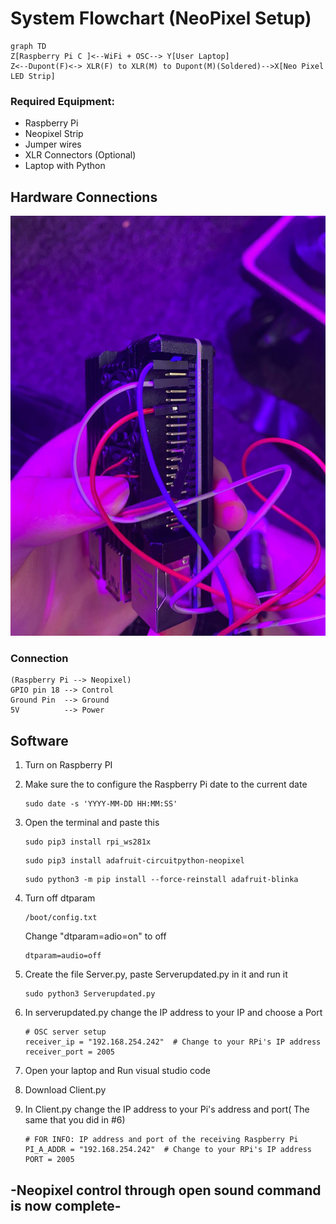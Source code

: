 # System Flowchart (NeoPixel Setup)
```mermaid
graph TD
Z[Raspberry Pi C ]<--WiFi + OSC--> Y[User Laptop] 
Z<--Dupont(F)<-> XLR(F) to XLR(M) to Dupont(M)(Soldered)-->X[Neo Pixel LED Strip]

```

### Required Equipment:
- Raspberry Pi
- Neopixel Strip
- Jumper wires
- XLR Connectors (Optional)
- Laptop with Python

## Hardware Connections

<img src="../diagrams/img.jpg" >

### Connection

    (Raspberry Pi --> Neopixel)
    GPIO pin 18 --> Control 
    Ground Pin  --> Ground
    5V          --> Power

## Software

1. Turn on Raspberry PI

2. Make sure the to configure the Raspberry Pi date to the current date

    ```
    sudo date -s 'YYYY-MM-DD HH:MM:SS'    
    ```
3. Open the terminal and paste this
    ```
    sudo pip3 install rpi_ws281x   
    ```
    ```
    sudo pip3 install adafruit-circuitpython-neopixel  
    ```
    ```
    sudo python3 -m pip install --force-reinstall adafruit-blinka
    ```
4. Turn off dtparam
    ```
    /boot/config.txt
    ```
    Change "dtparam=adio=on" to off
    ```
    dtparam=audio=off
    ```
5. Create the file Server.py, paste Serverupdated.py in it and run it
    ```
    sudo python3 Serverupdated.py
    ```
6. In serverupdated.py change the IP address to your IP and choose a Port
    ```
    # OSC server setup
    receiver_ip = "192.168.254.242"  # Change to your RPi's IP address
    receiver_port = 2005
    ```
7. Open your laptop and Run visual studio code
8. Download Client.py
9. In Client.py change the IP address to your Pi's address and port( The same that you did in #6)
    ```
    # FOR INFO: IP address and port of the receiving Raspberry Pi 
    PI_A_ADDR = "192.168.254.242"  # Change to your RPi's IP address
    PORT = 2005
    ```

## -Neopixel control through open sound command is now complete-

